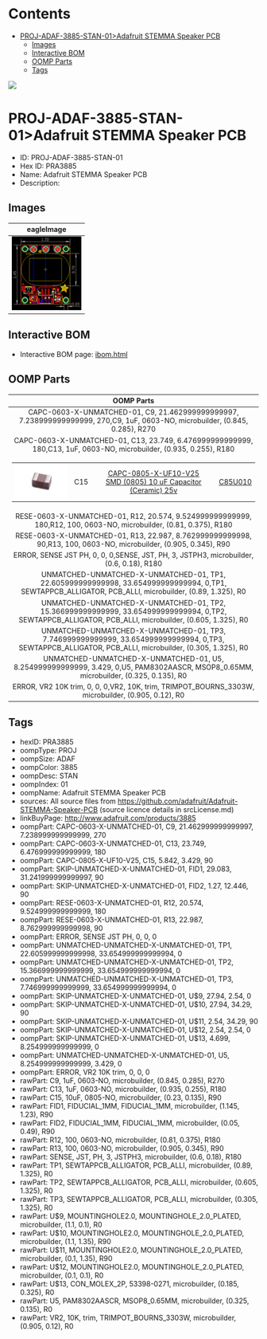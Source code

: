 



Contents
========

* [PROJ-ADAF-3885-STAN-01>Adafruit STEMMA Speaker PCB](#proj-adaf-3885-stan-01adafruit-stemma-speaker-pcb)
	* [Images](#images)
	* [Interactive BOM](#interactive-bom)
	* [OOMP Parts](#oomp-parts)
	* [Tags](#tags)
  
![][im]
# PROJ-ADAF-3885-STAN-01>Adafruit STEMMA Speaker PCB

- ID: PROJ-ADAF-3885-STAN-01
- Hex ID: PRA3885
- Name: Adafruit STEMMA Speaker PCB
- Description: 

## Images
  
  

|eagleImage|
| :---: |
|[![eagleImage](eagleImage_140.png)](eagleImage_600.png)|

## Interactive BOM

- Interactive BOM page: [ibom.html](kicad/bom/ibom.html)

## OOMP Parts
  

|OOMP Parts|
| :---: |
|CAPC-0603-X-UNMATCHED-01, C9, 21.462999999999997, 7.238999999999999, 270,C9, 1uF, 0603-NO, microbuilder, (0.845, 0.285), R270|
|CAPC-0603-X-UNMATCHED-01, C13, 23.749, 6.476999999999999, 180,C13, 1uF, 0603-NO, microbuilder, (0.935, 0.255), R180|
|<table><tr><td>![CAPC-0805-X-UF10-V25](https://raw.githubusercontent.com/oomlout/oomlout_OOMP_parts/main/CAPC-0805-X-UF10-V25/image_140.jpg)</td><td> C15</td><td>[CAPC-0805-X-UF10-V25<br>SMD (0805) 10 uF Capacitor (Ceramic) 25v](https://github.com/oomlout/oomlout_OOMP_parts/tree/main/CAPC-0805-X-UF10-V25/)</td><td>[C85U010](https://github.com/oomlout/oomlout_OOMP_parts/tree/main/CAPC-0805-X-UF10-V25/)</td></tr></table>|
|RESE-0603-X-UNMATCHED-01, R12, 20.574, 9.524999999999999, 180,R12, 100, 0603-NO, microbuilder, (0.81, 0.375), R180|
|RESE-0603-X-UNMATCHED-01, R13, 22.987, 8.762999999999998, 90,R13, 100, 0603-NO, microbuilder, (0.905, 0.345), R90|
|ERROR, SENSE JST PH, 0, 0, 0,SENSE, JST, PH, 3, JSTPH3, microbuilder, (0.6, 0.18), R180|
|UNMATCHED-UNMATCHED-X-UNMATCHED-01, TP1, 22.605999999999998, 33.654999999999994, 0,TP1, SEWTAPPCB_ALLIGATOR, PCB_ALLI, microbuilder, (0.89, 1.325), R0|
|UNMATCHED-UNMATCHED-X-UNMATCHED-01, TP2, 15.366999999999999, 33.654999999999994, 0,TP2, SEWTAPPCB_ALLIGATOR, PCB_ALLI, microbuilder, (0.605, 1.325), R0|
|UNMATCHED-UNMATCHED-X-UNMATCHED-01, TP3, 7.746999999999999, 33.654999999999994, 0,TP3, SEWTAPPCB_ALLIGATOR, PCB_ALLI, microbuilder, (0.305, 1.325), R0|
|UNMATCHED-UNMATCHED-X-UNMATCHED-01, U5, 8.254999999999999, 3.429, 0,U5, PAM8302AASCR, MSOP8_0.65MM, microbuilder, (0.325, 0.135), R0|
|ERROR, VR2 10K trim, 0, 0, 0,VR2, 10K, trim, TRIMPOT_BOURNS_3303W, microbuilder, (0.905, 0.12), R0|

## Tags

- hexID: PRA3885
- oompType: PROJ
- oompSize: ADAF
- oompColor: 3885
- oompDesc: STAN
- oompIndex: 01
- oompName: Adafruit STEMMA Speaker PCB
- sources: All source files from https://github.com/adafruit/Adafruit-STEMMA-Speaker-PCB (source licence details in srcLicense.md)
- linkBuyPage: http://www.adafruit.com/products/3885
- oompPart: CAPC-0603-X-UNMATCHED-01, C9, 21.462999999999997, 7.238999999999999, 270
- oompPart: CAPC-0603-X-UNMATCHED-01, C13, 23.749, 6.476999999999999, 180
- oompPart: CAPC-0805-X-UF10-V25, C15, 5.842, 3.429, 90
- oompPart: SKIP-UNMATCHED-X-UNMATCHED-01, FID1, 29.083, 31.241999999999997, 90
- oompPart: SKIP-UNMATCHED-X-UNMATCHED-01, FID2, 1.27, 12.446, 90
- oompPart: RESE-0603-X-UNMATCHED-01, R12, 20.574, 9.524999999999999, 180
- oompPart: RESE-0603-X-UNMATCHED-01, R13, 22.987, 8.762999999999998, 90
- oompPart: ERROR, SENSE JST PH, 0, 0, 0
- oompPart: UNMATCHED-UNMATCHED-X-UNMATCHED-01, TP1, 22.605999999999998, 33.654999999999994, 0
- oompPart: UNMATCHED-UNMATCHED-X-UNMATCHED-01, TP2, 15.366999999999999, 33.654999999999994, 0
- oompPart: UNMATCHED-UNMATCHED-X-UNMATCHED-01, TP3, 7.746999999999999, 33.654999999999994, 0
- oompPart: SKIP-UNMATCHED-X-UNMATCHED-01, U$9, 27.94, 2.54, 0
- oompPart: SKIP-UNMATCHED-X-UNMATCHED-01, U$10, 27.94, 34.29, 90
- oompPart: SKIP-UNMATCHED-X-UNMATCHED-01, U$11, 2.54, 34.29, 90
- oompPart: SKIP-UNMATCHED-X-UNMATCHED-01, U$12, 2.54, 2.54, 0
- oompPart: SKIP-UNMATCHED-X-UNMATCHED-01, U$13, 4.699, 8.254999999999999, 0
- oompPart: UNMATCHED-UNMATCHED-X-UNMATCHED-01, U5, 8.254999999999999, 3.429, 0
- oompPart: ERROR, VR2 10K trim, 0, 0, 0
- rawPart: C9, 1uF, 0603-NO, microbuilder, (0.845, 0.285), R270
- rawPart: C13, 1uF, 0603-NO, microbuilder, (0.935, 0.255), R180
- rawPart: C15, 10uF, 0805-NO, microbuilder, (0.23, 0.135), R90
- rawPart: FID1, FIDUCIAL_1MM, FIDUCIAL_1MM, microbuilder, (1.145, 1.23), R90
- rawPart: FID2, FIDUCIAL_1MM, FIDUCIAL_1MM, microbuilder, (0.05, 0.49), R90
- rawPart: R12, 100, 0603-NO, microbuilder, (0.81, 0.375), R180
- rawPart: R13, 100, 0603-NO, microbuilder, (0.905, 0.345), R90
- rawPart: SENSE, JST, PH, 3, JSTPH3, microbuilder, (0.6, 0.18), R180
- rawPart: TP1, SEWTAPPCB_ALLIGATOR, PCB_ALLI, microbuilder, (0.89, 1.325), R0
- rawPart: TP2, SEWTAPPCB_ALLIGATOR, PCB_ALLI, microbuilder, (0.605, 1.325), R0
- rawPart: TP3, SEWTAPPCB_ALLIGATOR, PCB_ALLI, microbuilder, (0.305, 1.325), R0
- rawPart: U$9, MOUNTINGHOLE2.0, MOUNTINGHOLE_2.0_PLATED, microbuilder, (1.1, 0.1), R0
- rawPart: U$10, MOUNTINGHOLE2.0, MOUNTINGHOLE_2.0_PLATED, microbuilder, (1.1, 1.35), R90
- rawPart: U$11, MOUNTINGHOLE2.0, MOUNTINGHOLE_2.0_PLATED, microbuilder, (0.1, 1.35), R90
- rawPart: U$12, MOUNTINGHOLE2.0, MOUNTINGHOLE_2.0_PLATED, microbuilder, (0.1, 0.1), R0
- rawPart: U$13, CON_MOLEX_2P, 53398-0271, microbuilder, (0.185, 0.325), R0
- rawPart: U5, PAM8302AASCR, MSOP8_0.65MM, microbuilder, (0.325, 0.135), R0
- rawPart: VR2, 10K, trim, TRIMPOT_BOURNS_3303W, microbuilder, (0.905, 0.12), R0



[im]: eagleImage_450.png
